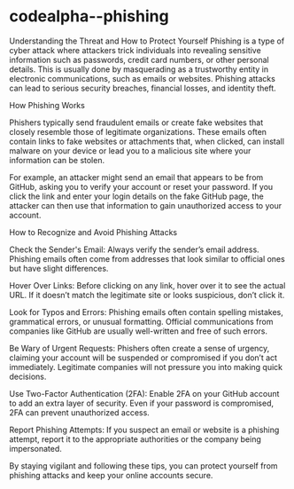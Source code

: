 # codealpha--phishing
Understanding the Threat and How to Protect Yourself
Phishing is a type of cyber attack where attackers trick individuals into revealing sensitive information such as passwords, credit card numbers, or other personal details. This is usually done by masquerading as a trustworthy entity in electronic communications, such as emails or websites. Phishing attacks can lead to serious security breaches, financial losses, and identity theft.

How Phishing Works

Phishers typically send fraudulent emails or create fake websites that closely resemble those of legitimate organizations. These emails often contain links to fake websites or attachments that, when clicked, can install malware on your device or lead you to a malicious site where your information can be stolen.

For example, an attacker might send an email that appears to be from GitHub, asking you to verify your account or reset your password. If you click the link and enter your login details on the fake GitHub page, the attacker can then use that information to gain unauthorized access to your account.

How to Recognize and Avoid Phishing Attacks

Check the Sender's Email: Always verify the sender’s email address. Phishing emails often come from addresses that look similar to official ones but have slight differences.

Hover Over Links: Before clicking on any link, hover over it to see the actual URL. If it doesn’t match the legitimate site or looks suspicious, don’t click it.

Look for Typos and Errors: Phishing emails often contain spelling mistakes, grammatical errors, or unusual formatting. Official communications from companies like GitHub are usually well-written and free of such errors.

Be Wary of Urgent Requests: Phishers often create a sense of urgency, claiming your account will be suspended or compromised if you don’t act immediately. Legitimate companies will not pressure you into making quick decisions.

Use Two-Factor Authentication (2FA): Enable 2FA on your GitHub account to add an extra layer of security. Even if your password is compromised, 2FA can prevent unauthorized access.

Report Phishing Attempts: If you suspect an email or website is a phishing attempt, report it to the appropriate authorities or the company being impersonated.

By staying vigilant and following these tips, you can protect yourself from phishing attacks and keep your online accounts secure.
